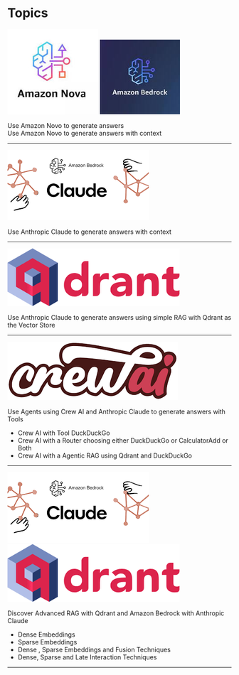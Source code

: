 # Topics

![Amazon Novo](NOVO.png)      ![Amazon Bedrock](BEDROCK.png)    

Use Amazon Novo to generate answers          
Use Amazon Novo to generate answers with context         

<hr/>
   
   ![Amazon Bedrock with Anthropic Claude](Claude.png)            

Use Anthropic Claude to generate answers with context         
   
<hr/>

   ![Qdrant](Qdrant.png)             

Use Anthropic Claude to generate answers using simple RAG with Qdrant as the Vector Store              

<hr/>   

   ![CrewAI](CrewAI.png)           

Use Agents using Crew AI and Anthropic Claude to generate answers with Tools             
   * Crew AI with Tool DuckDuckGo   
   * Crew AI with a Router choosing either  DuckDuckGo or CalculatorAdd or Both       
   * Crew AI with a Agentic RAG using Qdrant and DuckDuckGo

<hr/>               

![Amazon Bedrock with Anthropic Claude](Claude.png)    ![Qdrant](Qdrant.png)       

Discover Advanced RAG with Qdrant and Amazon Bedrock with Anthropic Claude                                        
*  Dense Embeddings              
*  Sparse Embeddings             
*  Dense , Sparse  Embeddings and Fusion Techniques           
*  Dense, Sparse and Late Interaction Techniques        
<hr/>    
